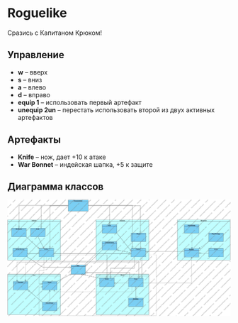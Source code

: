 # Roguelike
Сразись с Капитаном Крюком!

## Управление
* **w** &ndash; вверх
* **s** &ndash; вниз
* **a** &ndash; влево
* **d** &ndash; вправо
* **equip 1** &ndash; использовать первый артефакт
* **unequip 2un** &ndash; перестать использовать второй из двух активных артефактов

## Артефакты
* **Knife** &ndash; нож, дает +10 к атаке
* **War Bonnet** &ndash; индейская шапка, +5 к защите

## Диаграмма классов
![Class diagram](/roguelike.jpg)